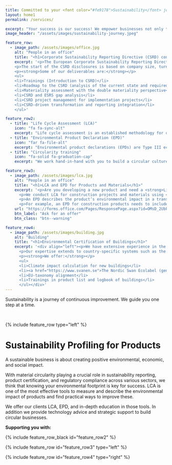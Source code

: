 ```yaml
---
title: Committed to your <font color="#fe9178">Sustainability</font> journey
layout: home1
permalink: /services/

excerpt: "Your success is our success! We empower businesses not only to survive but thrive in the new green economy."
image_header: "/assets/images/sustainability-journey.jpeg"

feature_row:
  - image_path: /assets/images/office.jpg
    alt: "People in an office"
    title: "<h1>Corporate Sustainability Reporting Directive (CSRD) consulting </h1>"
    excerpt: '<p>The European Corporate Sustainability Reporting Directive mandates that over 50.000 EU and some non-EU companies disclose their sustainability information as a part of their annual management report.</p>
    <p>The start of the CSRD disclosures is based on company size, turnover, listed status and geographical market, with first enterprises being required to report in 2025 for financial year 2024. The reporting requirements are extensive and cover many areas of sustainability based on the double materiality principle, which can be particularly challenging for companies who are only starting to define their sustainability strategy.</p>
    <p><strong>Some of our deliverables are:</strong></p>
    <ul>
    <li>Trainings (Introduction to CSRD)</li>
    <li>Roadmap to the CSRD (analysis of the current state and required future steps for corporate sustainability reporting)</li>
    <li>Materiality assessment with the double materiality perspective</li>
    <li>CSRD and ESRS gap analysis</li>
    <li>CSRD project management for implementation projects</li>
    <li>CSRD-driven transformation and reporting integration</li>
    </ul>'

feature_row2:
  - title: "Life Cycle Assessment (LCA)" 
    icon: "fa fa-sync-alt"
    excerpt: "Life cycle assessment is an established methodology for quantification of environmental impacts of products and services across their life cycles. It can be used for identification of environmental hotspots, comparison of different scenarios at design and product stages."
  - title: "Environmental Product Declaration (EPD)"
    icon: "far fa-file-alt"
    excerpt: "Environmental product declarations (EPDs) are Type III ecolabels based on the LCA methodology with a usual validity of 5 years. They declare the environmental impacts associated with the product’s lifecycle using a standardised, comparable methodology."
  - title: "Circularity training"
    icon: "fa-solid fa-graduation-cap"
    excerpt: "We work hand-in-hand with you to build a circular culture in your organization, empowering your employees through tailored training and education. Together, we develop circular strategies that reflect your values and business goals."

feature_row3:
  - image_path: /assets/images/lca.jpg
    alt: "People in an office"
    title: "<h1>LCA and EPD for Products and Materials</h1>"
    excerpt: '<p>Are you developing a new product and need a <strong>Life Cycle Assessment</strong> (LCA) and <strong>Environmental Product Declaration</strong> (EPD)?</p>
      <p>We conduct LCA for construction projects and materials using <a href="https://www.boverket.se/sv/byggande/hallbart-byggande-och-forvaltning/livscykelanalys/miljodata-och-lca-verktyg/verktyg-for-lca/">Boverket</a> approved software. Our LCA helps you understand the environmental impact of your building design and identify opportunities for improvement.</p>
      <p>An EPD describes the product’s environmental impact in a transparent and comparable manner and is based on the LCA. Depending on what the product is, product category rules (PCR) define what needs to be included in the report.</p>
      <p>For example, an EPD for construction products needs to include 19 different environmental impact categories across the product’s manufacturing and end of life stages, which helps you identify potential environmental issues along the value chain to implement more circular designs for improved environmental performance.</p>'
    url: "https://forms.office.com/Pages/ResponsePage.aspx?id=OMsD_2UbPEKOQhJn4ZyvwkEMtSRIuMRNmBidQUS90glUN1JBQzZKRFNPTjJINDY4RTBBV1pVNEc0Uy4u"
    btn_label: "Ask for an offer"
    btn_class: "btn--warning"

feature_row4:
  - image_path: /assets/images/building.jpg
    alt: "Building"
    title: "<h1>Environmental Certification of Buildings</h1>"
    excerpt: '<div align="left"><p>We have extensive experience in the construction industry, helping clients reduce waste and achieve environmental certifications such as the Nordic ecolabel Svanen and EU Taxonomy.</p>
      <p>Our expertise extends to country-specific systems such as the Nordic Svanen, ensuring your project meets the highest standards of environmental sustainability.</p>
      <p><strong>We offer:</strong></p>
      <ul>
      <li>Climate impact calculation for new buildings</li>
      <li><a href="https://www.svanen.se">The Nordic Swan Ecolabel (generation 3 and 4)</a></li>
      <li>EU-taxonomy alignment</li>
      <li>Trainings in product list and logbook of buildings</li>
      </ul></div>'
---
```


<p class="small-text">Sustainability is a journey of continuous improvement. We guide you one step at a time.</p>
<br>


{% include feature_row  type="left" %}

# Sustainability Profiling for Products

A sustainable business is about creating positive environmental, economic, and social impact.

With material circularity playing a crucial role in sustainability reporting, product certification, and regulatory compliance across various sectors, we think that knowing your environmental footprint is key for success. LCA is one of the most effective tools to measure and describe the environmental impact of products and find practical ways to improve these.

We offer our clients LCA, EPD, and in-depth education in those tools. In addition we provide technology advice and strategic support to build circular businesses.

**Supporting you with:**

{% include feature_row_black id="feature_row2"  %}

{% include feature_row id="feature_row3" type="left" %}

{% include feature_row id="feature_row4" type="right" %}

